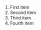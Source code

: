 <ol>
  <li>First item</li>
  <li>Second item</li>
  <li>Third item</li>
  <li>Fourth item</li>
</ol> 